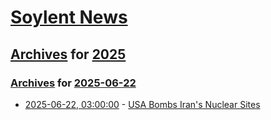 # [Soylent News](../../../README.md)

## [Archives](../../index.md) for [2025](../index.md)

### [Archives](../../index.md) for [2025-06-22](index.md)

* [2025-06-22, 03:00:00](https://soylentnews.org/politics/article.pl?sid=25/06/22/0239226&from=rss) - [USA Bombs Iran's Nuclear Sites](https://soylentnews.org/politics/article.pl?sid=25/06/22/0239226&from=rss)
